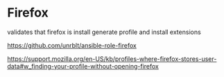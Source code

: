# Firefox

validates that firefox is install
generate profile and install extensions

https://github.com/unrblt/ansible-role-firefox

https://support.mozilla.org/en-US/kb/profiles-where-firefox-stores-user-data#w_finding-your-profile-without-opening-firefox
